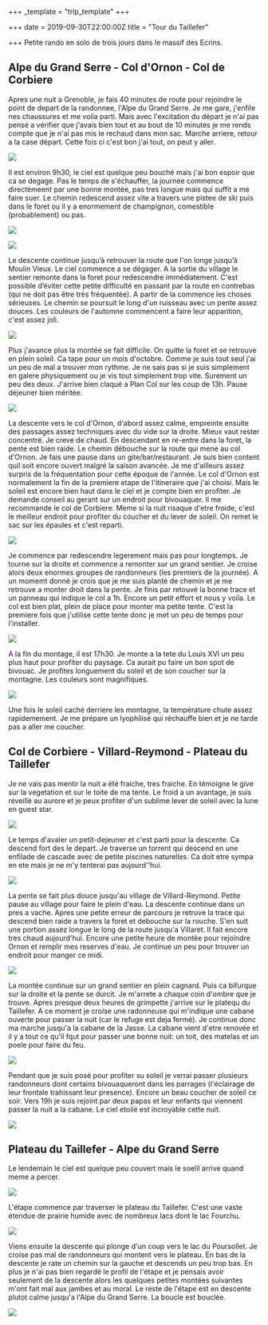 +++
_template = "trip_template"
+++



+++
date = 2019-09-30T22:00:00Z
title = "Tour du Taillefer"

+++
Petite rando en solo de trois jours dans le massif des Ecrins.

## Alpe du Grand Serre - Col d'Ornon - Col de Corbiere

Apres une nuit a Grenoble, je fais 40 minutes de route pour rejoindre le point de depart de la randonnee, l'Alpe du Grand Serre. Je me gare, j'enfile nes chaussures et me voila parti. Mais avec l'excitation du départ je n'ai pas pensé a vérifier que j'avais bien tout et au bout de 10 minutes je me rends compte que je n'ai pas mis le rechaud dans mon sac. Marche arriere, retour a la case départ. Cette fois ci c'est bon j'ai tout, on peut y aller.

![](https://lh3.googleusercontent.com/hrY5ahnXbiHLe6T2sF9D_5zNqoisg3qlZBluvDUnwDI4Exr_CkSulU159tvzB1lG43for4x9eKEEQHBHVXPV2xx3A8QXva-xsqb0xDsOWQXMnzhctQQPwOXWAM9K04PXrd57kXBMgQ2ailcYJK7rfSfC8wqnBWSdN35bmeuvuK3nS1VE1cZ0srcbw7wQoYHXLxR0emysJIayc5-_s0eTISTrg1xN7H4FrxZSkpPdmsulXb2tDvZ0O5adhzwAvNqHB2fMw2RB0-O30Tzl7fumwct8H6_ha7GZ7oSKvPBVHtuROLzu-pSCHGhKVJ8vZMW1V5Zcc1uqRLfgears24YZ_7efcY4_40S55JICWpYCuOuTTFF-Kn5YNZy-F70sP6BYRrT3nFISa-RvUYMh0nANs8Adqb3SsLE0mkm3VHGiKZdwFtmyxgtLT9MVrPSwJvvP1adQhQY9kycR-UwaA90TZ1Z87OTrswDITVVbC20_R7ROzKKodx2OfafluV2UlvWVtfukwu1PU6wNL_jBcg-1jLCpmq3O4zFtQ9_Z1Y2hT3PlhAsWE1ZCS1RBoa4xBzhBGiRf94KGpyOA0e9Ce4ydH-7EXW7skyjpNY8klF2paqT-MiCCganhqfQHYpmXMVvJTeHKOk7oP-3o_vXnY7AZzV0KMTChRBTIzrCqGj-Wj8wnKJ0oHp_boaqvmCBsjVBpHremh0DZLF8Y28d-KkLDZpdP=w1252-h939-no?authuser=0 "")

Il est environ 9h30, le ciel est quelque peu bouché mais j'ai bon espoir que ca se degage. Pas le temps de s'échauffer, la journée commence directemeent par une bonne montée, pas tres longue mais qui suffit a me faire suer. Le chemin redescend assez vite a travers une pistee de ski puis dans le foret ou il y a enormement de champignon, comestible (probablement) ou pas.

![](https://lh3.googleusercontent.com/2IMlWB4a0PQX-BtRZ1YRLc-0mOKW_FhnbXqkbEUqx2FUnnpNLgm8-iLTapt5QWE417O-SW1SGv_pDFOGQKWhYDz_61VhJt01zEyQ6295e-6BXvNxkGOqk-PjF9RNAI6RnqVPpNdlBL_Ddn6KvCX8TeI9xvhTQGO___fGFqrSQzyef2s-rVq4p0PGrR4d7ElsvcISqcTTUa3ooypxRnwoEuKzZxXSTmU0cNBXEEQ0GWftOFd5cK-o71usywy4lUgIhBBtzXurRigTMeAuwNmsYtdDeB7Jxbr_CwOzikgYD2DxtryxqwPDVGMxRLFmmw1r0gA9paGYVeAUcCPfkgAONzPlCAKn3LUpxn2BNooQVjA4EsanvJR8cu68K3MXRqSqVBwDlk5YSMst48e3x1pBTfYFA-5eXlO3FGdSnknXiKeT1jKwkWCSRjacZTNY1un-WxfdroaotYNNas_mMZf7h2m3dtem-beId68JRpNziFOO9mBiq1igOvYVDKjX8AIfeanH9hy1ONyE4wzKw7fo49YSSHRSUiNrt_92JtF1ksn5MvOzxT0SBO9RgJd25rs2xs9ofP6hOj31DtfZiy_Xz0AxWa0YaX2Ta-RPeIceSio_dmAdPQtEP4GhRe59oilFz6zYEZzj_Qs2-3gc-rKdpBnK2mouEcs6lMIAg-lGo5JavFmXlUjvdW6crGzCa5lDlxCpyRQpOIUN51XrimYcrzhc=w704-h939-no?authuser=0 "")

![](https://lh3.googleusercontent.com/ZZUlmh-udP7oK_nKGsLKJB15su2ERjvpPCe1uB2IEYimMmaKgwrODFQmxou-mocGNQde1QzYMndBpR1iRpNTouFWGJ01M9ldUNipY7bGsQX7kNGIQsNkvInGxEAn60yxFpNg_ckq5M0FvTpaBhyeg26CmTFZeDDnIeBgJzEJ-9EALMng1G6IaO4WbzEzmZEvCCxdUDKTmksTOWY0TLCmuykfh42JhizsE8Xy9GW41oP0XyPGuDXicbfK1SdFK5hszQWe_BfWCzWbeaNJPQwYhf4gJ0IFioye7MC--YXZJtADTrB7qw8MnWtwxYgJcOOJC7zGQk-o-yGYJISLBB9NFP5-Ry3EfSowCcWLZ8u5inDL5eBwcoAXgmvItrByBlHeX9z9IaqtvPg09OIPv9COSxPKxlWm3yOqcuo8E8Q8_-mM3lkNm0zUo8Tw2OZBl-60JlalDehsuUUM5fC73kbOVrf2Rsy2ifNSKuvcycKIzwEHhaXeqVmhdyqcKdaXNflQHLUCS9Bo0ATDgFsI1k9tnWZUFkDi0NB6tWFfNMzd7z25xfwTzDPeQMxv-LpSVGU2NfDYBLErsBQitFXC7ejXazNtFmDnSo7OckdUKx-9XIIX-UOT4dBJ8LJHmujhrLZbG0yiSAuLvxSn_i3n4ilg0IXn5bSVfl8KIavSsQSv6c4qwgQ6I7Zh37iwaqP8-JjmN8N1th_uQ2AJhFRkVKtpVPjr=w704-h939-no?authuser=0 "")

Le descente continue jusqu’à retrouver la route que l'on longe jusqu’à Moulin Vieux. Le ciel commence a se dégager. A la sortie du village le sentier remonte dans la foret pour redescendre immédiatement. C'est possible d’éviter cette petite difficulté en passant par la route en contrebas (qui ne doit pas être très fréquentée). A partir de la commence les choses sérieuses. Le chemin se poursuit le long d'un ruisseau avec un pente assez douces. Les couleurs de l'automne commencent a faire leur apparition, c'est assez joli.

![](https://lh3.googleusercontent.com/A_4YcTS6nETB3qUJol-r-SzU6XryPwvPeFNAVkJSzFxair7Qt5xfzXLtUOgeMjvmpglfIGRWMf64np9buNkSsQh6iCjbiRXD95o_5owrP_YFAYYmxVcSf5WmmrWPYm8h8xtNIpwoEJ1x-GmVLe6Cbdyg5NePUPJwLq_vw7GNmAukg9r8m1aQaRouC3cKKEz3Zu5H8K5KT26B1ulnUpun5SuTA3PVA5dWVIweuOJn8dCJ1sDkpC_chBJhok6-Wy1533b1gPXG8pI48qZaaJi05rywV9_ea0sKP3KzxBL0WtmIr2aky9Vj5m_xEu0xcb_5dlc1pK3k59iwKzTWhG8ZAtnQZRWbOmIXyQrrgVYPRQ7CDLpRX4A6Urzy-flatSRBVs_9KxtYF62Ex5f3lBQRWsG3ON-v8UEtn4eBmpGEm76XPxDnQ1Vo-IwCU1d_nOQrBsNYCc3hy8r0XVK39mbx224lGJ8M65rRh8oMrlxvaw_R_GKkN_WAqPrPYTBcYWyLelSsrKRMT47UxWhrLBknm0P9D3eRuErqPfv3iSG5XB6JANxaXLFjUmMNrGA7nhgQCZY9bODWP_UZ23D1Sp6FPQdzFwkmo5_b3eVqlOU3qu5VYPk-M9dg_NPJ3IiKZM_so4awiGD5kKXxu45WrIqPijiLfi12tp5QwJShmMRFmkGYc-VZlTdravpsmzyOFiIiG3jhTX-fM17RXY7uP7gNLMhW=w780-h369-no?authuser=0 "")

Plus j'avance plus la montée se fait difficile. On quitte la foret et se retrouve en plein soleil. Ca tape pour un mois d'octobre. Comme je suis tout seul j'ai un peu de mal a trouver mon rythme. Je ne sais pas si je suis simplement en galere physiquement ou je vis tout simplement trop vite. Surement un peu des deux. J'arrive bien claqué a Plan Col sur les coup de 13h. Pause déjeuner bien méritée.

![](https://lh3.googleusercontent.com/VrdFCNm8PAMdh4vZVqhpF8E_djQ9RmfhYxmJOElyFJQiLMdC6zH4iw2m07GmtsyJrvxgCwwqjykTg-i0RggE2CVet4UAQVM1-Y5Hs2sKPSR5wAASliA53NwxoZ3eBgIBWyPqu9ZnWN-D7DB-9u8G0Ga8ZMSixW8TH3uz1m6T48xBvRQlJc_1TWYLn6aboZdcMmuw8LV-W0MJhrGqgNAlFPf4m0WoffB-WYZeouQ9ujMxoQFFp63ScuGAlBfD8MWoS9VNpbqQnlemXZc2BVTxm4JLTSc1S20JX4ANtv96iMG3dn9vCIfCCDFsT1qBeevrCcVVlN_oJmcn-b2pBB5z9IvMCLCE_ivI2e--MExNs_3utFqSMTtftdVAsQvX3_ox4U87HnRzTVntxP-4JVZlVuaXOW6SacV0LTZjSfGi-oMZ7xPxGTU0x3wtP46-1D0_mQOm70bK8yvZIhZF34X9EQfvlgaClXVospeZkiBIpygtI1AuE1WwQN7M_o6XYQElRd83DJkCa8SJ4xY-I0Z662yx88d-UtZ5ZFReaTt5SCezTSWH4vmlVg1ixjMXP70jS2z9yRlV5N6OGJDgTP1nesMiwIxDLt6GH6oPOxzJERkDDowpLnXG7Fw8Bd0mda3lSVMTFuc9Hes8Wm3TP7X1VJzB9RnxMoL_rTosQz3pMUB5dBM6sV5SYj72NLqVqQeKacdpTH4fsd9YU82IGtcIKgVr=w1252-h939-no?authuser=0 "")

La descente vers le col d'Ornon, d'abord assez calme, empreinte ensuite des passages assez techniques avec du vide sur la droite. Mieux vaut rester concentré. Je creve de chaud. En descendant en re-entre dans la foret, la pente est bien raide. Le chemin débouche sur la route qui mene au col d'Ornon. Je fais une pause dans un gite/bar/restaurant. Je suis bien content quíl soit encore ouvert malgré la saison avancée. Je me d'ailleurs assez surpris de la fréquentation pour cette époque de l'année. Le col d'Ornon est normalement la fin de la premiere etape de l'itineraire que j'ai choisi. Mais le soleil est encore bien haut dans le ciel et je compte bien en profiter. Je demande conseil au gerant sur un endroit pour bivouaquer. Il me recommande le col de Corbiere. Meme si la nuit risaque d'etre froide, c'est le meilleur endroit pour profiter du coucher et du lever de soleil. On remet le sac sur les épaules et c'est reparti.

![](https://lh3.googleusercontent.com/4KImCZhR3znRLefgK9z7sCknRQbkpeI9IZ8RDctiH26rxZgg3g0AhVgIlFM7WzG0Xjc8anVfZs6S6FSaPCd0wCA0GSAxUXlyMtVmKoAuywrg_2BU_EYGYmnb4RPREENPy0Sz2HIF4OCt8PFGGtR7lw68ThdRybOWrCiWd-R-N1UaRYY3kacjLI_QM1El9AjIaHURNQdK4qyDPv-nmKP0RHFrb9xpsPvq3r03lYXRGOIptaCXn4aFXhZRxxhoX_C0QpzNS2sr2CurNT8y4ZHLkmOaIya4OhSkPdevVAzNpTavEe4UeZ8-ZrdDSejLV5Z0QLpFNHMzOOqxupIP39eQI7SSijh19OQo0YgFUbaxjUqOtCSP4sYvz0HqEaLrNn8IuWzkUQOlgrkheWa9nzupusX-Dzl0iBvh9gsTTYjgwpEAzKTqs1pjsjL09wJ_LDWE041ee0WdeTRHaIxwaIE8Gm94QUV45i6oWK4YzwtwsOSeNjR65zL9JoSFkuwDaLQPMVwtXRwSHWjU9Fyoanlhvc9jNUxZUzR9H0Dv3rYmo9qEbLHje8jIU-L6RYqj-dSkiYwIGJxXL9uHMENnMHtrA9ZNljWYn59f_RhCgh2Cz-3BKH_LlkMg7UC5c6LDWHuPlIN8rA0k2kaTPDiI9cGQtvsoSNuezM4CK0zNIiAHiL95BVBpzDHMsho6ioVfubwEGJ4YBrlFXWxMCeUwaoxKJ2De=w1252-h939-no?authuser=0 "")

Je commence par redescendre legerement mais pas pour longtemps. Je tourne sur la droite et commence a remonter sur un grand sentier. Je croise alors deux enormes groupes de randonneurs (les premiers de la journée). A un momemt donné je crois que je me suis planté de chemin et je me retrouve a monter droit dans la pente. Je finis par retouvé la bonne trace et un panneau qui indique le col a 1h. Encore un petit effort et nous y voila. Le col est bien plat, plein de place pour monter ma petite tente. C'est la premiere fois que j'utilise cette tente donc je met un peu de temps pour l'installer.

![](https://lh3.googleusercontent.com/1GqXl00TzpvjoLaLKuZtNi8jPWUh-3Yac-eoaAp2niZTFKzDJPPoMTxl-CpqvKYnT1VL3DnG53rmOvUaAKt5nxq1vrSfJpIsla0yPsjz-EcQr-3sK5LTW8_Xs3OZ6HZyzDjJgteRqWj8Pgouhqdlz84SxmSLWse45kcM7nV-ZSFaUK36pwIshKLNDlAwKFMhrhSjT8X_RtUCGy8lyizhpA3V_talrLtK5Au2htZqx8O4Us-PY_lNVdJ15z9IxG__dPhIH6mKMh6wTEmXVwuL55P1qUxDB1cnlK9Yj_U0gmnUraVYeXUzyRCopsGZ4vvbSkqRjO_kVM0xEnb2N7bktZQ_rGtPVtSh_jcLeMGIB-8_xHkuNxRWwl752Asx6D5mZDKA3s2VOZfS3k-D-yMZPG2F7I9mwH8Gk1L-B8FJf4EBU2XtdhCwDqS_tjsTiZjI-ZlB3Qdr1RYf_7LWV0JqYqdeknck3tMPo6gRjL6VVSreDDQLTZ0twd8Z4a_YY7U5d-hXZvXrZKIj7jxFIXFOeGpBDOYqhd1cZKFAmgzNX9EIObK1vbRnBABjZVOushXGC7jq9jIRwT2RLU2PGJGhs3Y1qToxv7BGbG87kX7DTe4ZBqgrwHZt_tWXB2pczUoX2BFq8P-aBZm2qGt1JeIuWhFzmR-k2ksbq-Pzc_Vw4gKFwVLN_BbK2VrwuS2X-GVYMTKiDepFnYZh78rIb696zm10=w704-h939-no?authuser=0 "")

A la fin du montage, il est 17h30. Je monte a la tete du Louis XVI un peu plus haut pour profiter du paysage. Ca aurait pu faire un bon spot de bivouac. Je profites longuement du soleil et de son coucher sur la montagne. Les couleurs sont magnifiques.

![](https://lh3.googleusercontent.com/QC7RJqvqgXk2O80l2guRipMn6pGqQIB8SzeMSWM05qgJwp2hAsoWDJ4NW0ZVzkDdAS_ZnEVSvf9HH5mJ2J_as9FDTLMwTziqsdr7uZyBvLEbWWP966Mdp6dqtUXTnTpf9ExqOjcWwjRj-Xoe_IlY8jgRf_PhOC614mvb9DCPPMx84rGTPAiqC--mdB2uxJvzAIAEmJi-VJEnNh8v4xCD9y5qlrRl3-GQcBuPQksV2bBbOmjPH4puVhhm9J9LwNEGc4HQ-ytlOwsSyqpe1FyX6U_Yi0mo6NC6HEkteqBomMKfmkUqx2By57_eSoAeg9by2ZBT1jK1r06wW4lyI1DWpygc0I_d5mEWxGd1c8L7D_bqWyqc4f0EznSlSrOpBQd68zT9jHTYbF4oKNJGAxD3b7yBo8C51YAVULH_GlVfaTdllurHGFEXcGZK9vJlL9ei7pChhFDfbgLT55d-BgAenPcoFAlRzRildsQB7a1pVkDmpTFGCehx3vr9eMjs6FCinii2aFfOLOzjsNQQkgTMhCeibGiJkTmthiauUT9A69OWy4t50nT2zI8BG0I3kSBsvIybyWSBX4VH3O5Ob-q5jpR2YZarFsCu6A0iHXqWUpvI-T8c_NnNv-gVDYeLmsvsIMfkurl0YpHkliB_qP3HsqfUjQ8irOtTPyN8Kkmn_IxioJ5hkr32I7Sop9TRSfFeTcKP8iZhDRPrIaW62Wg5TxSg=w1252-h939-no?authuser=0 "")

Une fois le soleil caché derriere les montagne, la température chute assez rapidemement. Je me prépare un lyophilisé qui réchauffe bien et je ne tarde pas a aller me coucher.

## Col de Corbiere - Villard-Reymond - Plateau du Taillefer

Je ne vais pas mentir la nuit a été fraiche, tres fraiche. En témoigne le give sur la vegetation et sur le toite de ma tente. Le froid a un avantage, je suis réveillé au aurore et je peux profiter d'un sublime lever de soleil avec la lune en guest star.

![](https://lh3.googleusercontent.com/kRjh2PSSHz0j8sAePGt0dqxIHe6ReI3444w4Eu5FEVvJcdeyOcCRHyuAqkAbGYhh1vJws3pxPKISaFp1vNkQ-Y2ILp0ihEIpyYaQ4AcEaS6jWSBd9Uh8S91iLR3aiU9UmbBzWDW0JvrwMl7oi-vsMRO4y9UADW7CswPNr2KPYTqaWrRjXMpYrrOxtG3DLKOus9nKZSWftrwhqQopdBHoXXF5OrFUoDhGZrzsDt0XrHHU9wxa68Guxw1sKPXCYZGbE3iEkVlCD3m3UaPd7V-rxfAVYBNkQoLL2HzoxYtO0TsYUwvCy_2G-Uj59SmKv3Ka4p-KhCQBHdrOnmxyUpkXDgTGU5Cu5ErwX3KV-RSbzNAvQDn7klDnJoBJmCK4bpVS8EZf6GJhtdGiqhO44T_AwXbbjmFCYGKinlsC1oc68n1SxJhnBlCBjQyhR4RjhB3wVadiCtYktJ2vL8huKUNYjE-TcHQ1VAcYRp6N8Ktp6fd2_BoVc7wqecLt0cRO17kH4eorH4EnP59HQaz2giJMaHp9KEdMQJC1AJAIiC0X8oKay9PpR9VI0bEmeuu83mPTLFxmXYCRrHIUf7NWFU4hitn8yu4J7-PWQzz_wZlipNKTQhvF6cXA6rvygsa6FKR2UyyJSFrTKkmRY4id8d3S0-PGSrsfkVSuf5ApojUgmQuQ8-okrnhgctdlGxHKEgIWGUmWcZrMkqtMmXIh9QeF5phh=w1252-h939-no?authuser=0 "")

Le temps d'avaler un petit-dejeuner et c'est parti pour la descente. Ca descend fort des le depart. Je traverse un torrent qui descend en une enfilade de cascade avec de petite piscines naturelles. Ca doit etre sympa en ete mais je ne m'y tenterai pas aujourd''hui.

![](https://lh3.googleusercontent.com/z34chsK7orhjQijY5d_PDi-CUR5god9ZISP3O3u0iygaj6MEG1a490HYB2EZP5SHhqyu5tG6M_kXVUu5FxFuytzYr8Z0RhtvxK4Gdwbwhxlct22kZkAj37E67MSX102m2B5y21p4sPjHLkY1YvVqosa0K3YF3lYz6-9pSGGAIjxdBFxeIRIW7Ofd5DTqaTdnfzA_80hYda7hrhSQl7SdE2WEKlxhK_dOlvqeTfPC0L6MX4_oBjCYMijTzOB7UH75oZlzzxrmPlyA8YGGL_bz3jeXe0vz-qSnkEDvV47A_o6a0bKg7bE-UrRfeLjXv9tWcBcIItQ_W46do-3KJgu1bVRGejXiwFRaWzWfGMXikWUpE1Y80Is1aReA_ZaNFJJtprH3ZrV_EuBivk3g3iW-AwKqk4ZndoMQJM1HfALROdC59fIpKqmHVg32SKtTb9wCvphvxi7GBg8Fx0uayUetsFEoM0c8sR4R9rfPg5WfiH_-C5sHomXkzV1gpkBd5Jqh3LMfRYjtdERG5dqiJb_5VIjzHjMGqZNcYot3acqpT5eePtbHANrtHxcQTDqKKQYAGN2hGk_xFXpdpWV-KBvQfngwGuJ7U5_8VFbtPSHBgiGRYHuZTjSH-ccSknyQsgTxTm2majHbflxSfN4LSQSWxUqwbAfB6gRW5VLv5sqz9HHrNLC9YNbO7x1cIhFGNIc-hQAUMiVepLx0bnFDsDw9L7-S=w705-h939-no?authuser=0 "")

La pente se fait plus douce jusqu'au village de Villard-Reymond. Petite pause au village pour faire le plein d'eau. La descente continue dans un pres a vache. Apres une petite erreur de parcours je retruve la trace qui descend bien raide a travers la foret et debouche sur la rouche. S'en suit une portion assez longue le long de la route jusqu'a Villaret. Il fait encore tres chaud aujourd'hui. Encore une petite heure de montée pour rejoindre Ornon et remplir mes reserves d'eau. Je continue un peu pour trouver un endroit pour manger ce midi.

![](https://lh3.googleusercontent.com/OUWao9GbeCnW63A-WuSyIfVNqzO4t-BqCcM6LmGV9Rxktetfts981-x8JgB-FtpALHWbcKh5b0RRbCBbY4PsLLcY6CKjk3BPhr9upOkU8bCfH0tiaFUmBJ8iT-LYnvQBkP14IA0iinyUhN9SL7Hilc0yYtNg3pE8mD7dNv0ICbggfc4M8UVFgkIEZd8MwuGJRTBn63asQnt38BD4XKyqu5dIocQmWorBGItmdOUsgw7JD3IgSZwaQP1j7fjRmQQA5ItNkKrtjRgt1SP0IJt6iW8V0O0hSICbUM_K3JVx7Qlbkf-usBljLAaSw7JSB49wHBjV3oNlY_dtOa_tmIa_FWrjpt8J2xkvZxYMnEc8RRlw064cLmd3n8V9PYFjbrdVX81GxUskCvzA_5_WELQYfFST8y4krTOvcl3rMeppBzO8VmFVwb7HNOHBkfqlfbqfjqgrrPU0ZNqRTwjf66k2QhSUowWZn47qjLi8wDKnSn8S0M_qpj9A3Q_bmSpTasa9ZScwINXmrqXbxkN4SYEahgkUF9ybPxdgH7S7UoQ7YvMsHfWJyC8uqjlOea-_gu0uw2Kn9P3CDw-SmEsPQyAz3XhKXRU7iQqjyEyxHO-Li0Gci4uuKsDUY39L3txzvb6aMvr8Lq4JoNDF8aZdhxYXWSckWmkPZM3qfac-ThmcZtJ_6RONqLQR4COJkF595JrjSr0O1BQui80MX5THcBYSbPe_=w1252-h939-no?authuser=0 "")

La montée continue sur un grand sentier en plein cagnard. Puis ca bifurque sur la droite et la pente se durcit. Je m'arrete a chaque coin d'ombre que je trouve. Apres presque deux heures de grimpette j'arrive sur le platequ du Taillefer. A ce moment je croise une radonneuse qui m'indique une cabane ouverte pour passer la nuit (car le refuge est deja fermé). Je continue donc ma marche jusqu'a la cabane de la Jasse. La cabane vient d'etre renovée et il y a tout ce qu'il fqut pour passer une bonne nuit: un toit, des matelas et un poele pour faire du feu.

![](https://lh3.googleusercontent.com/pCQAcwRZCwBwKksRqFmEJXYvRSw0cxIMuvDOSG8kMdyfKFu6rUz6-IkIjJavXpKWLZrD7eLI4N3H4lC2L7Jw8Mir-N2w6LXHb8OL0NQ43DbjEn7PmQiIv36x5ZZC4e82v3k2S5ttHzZmqrCLkPb7L-N1pN453cMd6LjOhfkjDb0nCsNyFzIUoW9q5mWNmdaor5Ymg_Rmye4tm6qFo2-ddro-GF1dGInLwI0k02EXoxB0ySTuNGM-tpHya-XnPR3X24pZ6TJcBm5E1EPlZWl_xFbFXxrcraNxB83jdpYH5X54FWoJAc2e8uHKf0KmeG1zf0IiZ2_-e7ig7076ffokrNe9uCEAgRyKuJAVSjBxD0-2j6mjyaFmOf2w01dC9fPBOli1h95o5708x-dYs4AcW9xkhQg6ANdReeljsE27z207Sf2mjGuqlxp-04jzytySNz90GsKOdRld502CK_e9VWirkWMOYpvA2OpyiGbwAFA38nuK4IJtOBwNUJdsxPoFpMAk0PAMFHWZ0fnKyO5NF5pX9VaiBaME0Tb2Zyh_e5xDPAJ3LTpj0EpIJ9DpRS9JW-4NmKzicTBOJ5VQ6C-5eJuSLiOxhnCjrpOkJNSPReHwt8Wl0Re4rRDU3tM8goyJi8odlnSxz9ZliBa4mzTE6XD6aj0ir2uEF9gAgdgCWm8ZU0Eya9UCWtTRBgPiuPLsVhBHbewDaAwaBedS6QV4fStT=w1252-h939-no?authuser=0 "")

Pendant que je suis posé pour profiter su soleil je verrai passer plusieurs randonneurs dont certains bivouaqueront dans les parrages (l'éclairage de leur frontale trahissant leur presence). Encore un beau coucher de soleil ce soir. Vers 19h je suis rejoint par deux papas et leur enfants qui viennent passer la nuit a la cabane. Le ciel etoilé est incroyable cette nuit.

![](https://lh3.googleusercontent.com/sqPwqRJBuOBAd9-cX7mKdXrD4xgMxxyUsd_tWfSuGt-AIk3--khUa8IRPb5D0M5d5oIdmJCzCqOYheAgaXalXUwL_4IyGkQdAXcGXbgz9arVqbZp0yLp9USC-r_R3D31XVdWIDhs2TAE_rv95vESav8R6lLckpNTm7opoNto41ndEkDAUu9yZPBJ3OG232Qy632HhKLpnE9pajoAAWkaYZzAM0P4NHacCvWmFGNcbLf9iAThaSxoQBzulogqyVGupY4UFj2GPyY_KjjHzlRNrzTB7_gZvQ3zk9bOomVMcMZeLLPaj3_TSxRL0ZXeKCEB0llsjMsjh3o7QMkCnZbCrTTauqCxZj5tkOLegaFHpHfssdPQiPVEHW43Y_ZB4ueWqGihlzbNOjqcr9ooAWYXp2dcSVsL6x69J9SjfknihrQCevnecP8TRzuSnLVdOuqG8_J4Pey19WBbun7qsqmjgviJ9rW0yUa6LtPNMy7Rq5n-emO-1i01eqLL70eOA4Dj7qtyXsRaoELCV56wrdQU8cNhXyJ5B627BxMIbsdB42zPXDtXbswUBG01PmEj1rOPGBV38sUxLYTGYeuoZei1OaASNNsNtPBeSR0rgJRdAVmehzn4rhRo-4UOtbxQ7cQS0RvkTG9Ei8XUu7aJVjQqpgPlS_NFlMD5prXLiKGLgMlQtztrmUI9igVC1eH25KFl90hxcyHrRqhQ7KIT4ycY5edV=w1252-h939-no?authuser=0 "")

## Plateau du Taillefer - Alpe du Grand Serre

Le lendemain le ciel est quelque peu couvert mais le soelil arrive quand meme a percer.

![](https://lh3.googleusercontent.com/Eps2aaEsbJ-tZlk01hIDWPdjV157hiJ7d1wOq6gfAvcBkZnD_5dJzq268_9vS54lrSyMCzaN5ZKYw0y8-0YYcY3H--mz_63kXmrFX0ptAFtH_wTdiPiliaX1UPfXb3AqdmQWV2lE5QxMlmGbIGBRGAVh_89WQEt1YP83G63TbxyC3eIGKNvt1f15-aaiwg7roDaERTarqJ1Kt7RnV90rJ9vkv_T323K8bzi3k3NNPuYnSFiSTBQCZyu0v3wIVQHqe9goe2IwwWVB2ENFd74Yp2IWt9z2J3Ta_5atTjgtKWjgrveXZx05JfMYLMDEYwHJNa-bhb6uF0xb5wmJHi21mt1mog5t5E4s0Sbq2UbDOHsQjrVIWO1DixDz912ItKosYjDDPkc046pX8Q3xoGLp2Z4hLHgnWQ1JxIO8hvY5oevF0nRr9xERlsBSNYaK7pNwFS06Y793HJBX0q5XG15TM3bR7oz3dwGoJud8VjHTewQj6nlIVtqz5EYuiFyKzoW8l5LqsaxTbz8deBiuZjlzsr-uc5fAaKzRXDteViaqcd7wsvyS2sPV0WM3Y6E4dGyMNpNk7GXMZFVPk8B334mR34tthDyFEmiXqrsbiA2uYQEzZv0GVoWB4p2pJxspOBs7zS8TaJZaWqpFIKcc_DaFzqD3n1r77E_ETllaRGGyovGihsp8YtKYpNJ9p9kFT-VUy85gL2fMJOGpG1EL7vmE55go=w477-h358-no?authuser=0 "")

L'étape commence par traverser le plateau du Taillefer. C'est une vaste étendue de prairie humide avec de nombreux lacs dont le lac Fourchu.

![](https://lh3.googleusercontent.com/Kv8jaJz78wJ38tdNjofNv-pqA2CIPYXqcMaBWA0e9YlpE2pegPHIGYjgJsgEyuuiWzPhIuOcaNM1twLcm6ZdIY0aZLv8BF9-W5aE2tkxA1e4ucWrPLFRSDpTUqLthzlwuArQbPNc1mxhjGMNYjaeZ4TGUEjbWg3EGkOXC2GOqR4ckP6-t3elHFLD0iexFeWRFy4FGlRQda50Q8gRsKDG0_q0axec_6b2tye-YCx84K9eNGutX6vGpsJL0MyGIfdOO9fsQ9DlLtLiXU-xODqOjG6gHgrAjy4e5I-L1opO9YAACx3n3fJSYpTOMV6cZ1LRO5H98vyKzgqCyTERjmNw8vIH_6OWcsgpnRGdOu6EZPtoOk8qnL9qGLRzJdr0oF3MegHYB0pCmXhdk5PWF85_O-uhSBYYk5elRDgHlc4TQP04IPaTdOAaDV2JoEGXGO150jeXc-QQcCvdCBMw2PRHKJ2mL0r28zWiIvKHQhDqEEv-2Svyi1tO2VEz534yKByy-oozuvaeO3srS-tphEMlMuS7DDctXjP2RkdWjXYlFpo-YyyWYiV1DZ6uCeMhsNqnaYdtoTZDHnkbMpkzGH5R_ANFwUjIpGLJQhSR6sr8eL_-dNTaSNV533xj2UZ6Rhyz8qJM3LvR9AmKOHmhLBIyBPpC97GmmTVKvoXlvbQ9ugKrGfjp_Yt5atlALtsz3VdzCG1m588KNqcZnP1gETi0848w=w1252-h939-no?authuser=0 "")

Viens ensuite la descente qui plonge d'un coup vers le lac du Poursollet. Je croise pas mal de randonneurs qui montent vers le plateau. En bas de la descente je rate un chemin sur la gauche et descends un peu trop bas. En plus je n'ai pas bien regardé le profil de l'étape et je pensais avoir seulement de la descente alors les quelques petites montées suivantes m'ont fait mal aux jambes et au moral. Le reste de l'étape est en descente plutot calme jusqu'a l'Alpe du Grand Serre. La boucle est bouclée.

![](https://lh3.googleusercontent.com/zd7kfuCGBU5tFHaC66kiGokfmSubc-OzTit-3HiLPLkgble9ZrZZmN9uW8bTtG9P3v2gsRgumarEwRdaCGswOg7TlSQY3noTj3HgYDj9XvxjJStE_dHjoOkP2Px4bmLUeaOfWLjDnHa3qO-oVXktysmtljuaHXkvyei1sC6alsPXLgUh_UdGzlGkJ1ymXvq7WTkjzA3IZHmmBdRxTnGARC53WKCOqBtM6OCJ_1xSfs8jKNI3a7pAEyuriRqtkhhIs7JFGTP2K1C8AojtOTFJARG7g7dngLNZiF3suVc8P2R_839VQGpGbZK2QOb4TTpfQ9MiDslTRRR44bIi9XbS_9_wOC_ac3z9eDF-67SUeE0ME9eHyJghNB4do-wJ5PMyvMNu_wSxnAfYPnU68cotjbKwUSz-pwPQjNFIEkddEGicYcfXdL5hpkBF2pqgpaCsNcv0IAve666fJ9bCeSMH5preRgXRgyirQ3xltcb3J2OeXoXDmZHIo_sp1iRpnmyAywe49axp23sEONYQMCbuIRzRwwyAXFKWBT8dTuMuZ3_hK5isDzdwU_V0bc-dG1vtSYSOpvCc80vx_PknPT8Oem1NINgwyOrjZmOeq5EI7mnQxB7Vj2_-OaufCAwuUuizjzH1gSOHKJvchPdsDKTQAURFQr-3VlTscPxERLw_wQgISvQNifEbSznHfK5UXrA63-XoXparAaCiwQndBiD7g_yb=w1252-h939-no?authuser=0 "")
